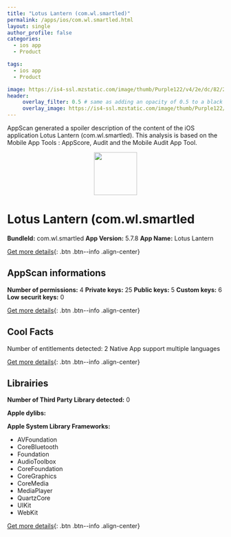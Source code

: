 ```yaml
---
title: "Lotus Lantern (com.wl.smartled)"
permalink: /apps/ios/com.wl.smartled.html
layout: single
author_profile: false
categories: 
  - ios app 
  - Product 

tags: 
  - ios app 
  - Product 

image: https://is4-ssl.mzstatic.com/image/thumb/Purple122/v4/2e/dc/82/2edc8261-b108-e7c6-b139-4a574f0b610e/AppIcon-1x_U007emarketing-0-2-0-0-85-220.jpeg/512x512bb.jpg
header: 
     overlay_filter: 0.5 # same as adding an opacity of 0.5 to a black background
     overlay_image: https://is4-ssl.mzstatic.com/image/thumb/Purple122/v4/2e/dc/82/2edc8261-b108-e7c6-b139-4a574f0b610e/AppIcon-1x_U007emarketing-0-2-0-0-85-220.jpeg/512x512bb.jpg
---
```

AppScan generated a spoiler description of the content of the iOS application Lotus Lantern (com.wl.smartled). This analysis is based on the Mobile App Tools : AppScore, Audit and the Mobile Audit App Tool.

  
  
<div style="text-align: center;"><img src="https://is4-ssl.mzstatic.com/image/thumb/Purple122/v4/2e/dc/82/2edc8261-b108-e7c6-b139-4a574f0b610e/AppIcon-1x_U007emarketing-0-2-0-0-85-220.jpeg/512x512bb.jpg" width="100" height="100"></div>  
  
# Lotus Lantern (com.wl.smartled

**BundleId:** com.wl.smartled
**App Version:** 5.7.8
**App Name:** Lotus Lantern


[Get more details](/pricing.html){: .btn .btn--info .align-center}  
  
## AppScan informations 

**Number of permissions:** 4
**Private keys:** 25
**Public keys:** 5
**Custom keys:** 6
**Low securit keys:** 0
  
[Get more details](/pricing.html){: .btn .btn--info .align-center}

## Cool Facts

Number of entitlements detected: 2
Native App
support multiple languages
  
[Get more details](/pricing.html){: .btn .btn--info .align-center}

## Librairies 
**Number of Third Party Library detected:** 0

**Apple dylibs:**


**Apple System Library Frameworks:**
- AVFoundation
- CoreBluetooth
- Foundation
- AudioToolbox
- CoreFoundation
- CoreGraphics
- CoreMedia
- MediaPlayer
- QuartzCore
- UIKit
- WebKit


  
[Get more details](/pricing.html){: .btn .btn--info .align-center}


